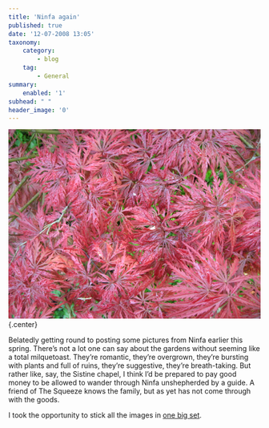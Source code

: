 ```yaml
---
title: 'Ninfa again'
published: true
date: '12-07-2008 13:05'
taxonomy:
    category:
        - blog
    tag:
        - General
summary:
    enabled: '1'
subhead: " "
header_image: '0'
---
```


![The red, dissected leaves of a Japanese maple](2659391988_5849026d27_o.jpg){.center}

Belatedly getting round to posting some pictures from Ninfa earlier this spring. There’s not a lot one can say about the gardens without seeming like a total milquetoast. They’re romantic, they’re overgrown, they’re bursting with plants and full of ruins, they’re suggestive, they’re breath-taking. But rather like, say, the Sistine chapel, I think I’d be prepared to pay good money to be allowed to wander through Ninfa unshepherded by a guide. A friend of The Squeeze knows the family, but as yet has not come through with the goods.

I took the opportunity to stick all the images in [one big set](https://www.flickr.com/photos/jcherfas/sets/72157606111263937/).

